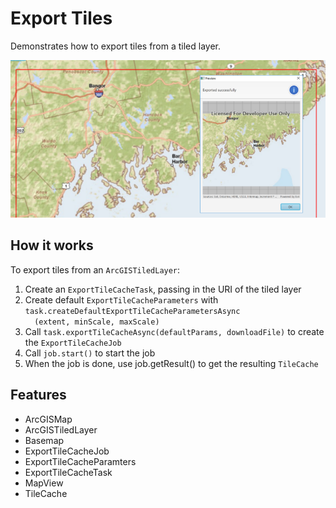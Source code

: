 <h1>Export Tiles</h1>

<p>Demonstrates how to export tiles from a tiled layer.</p>

<p><img src="ExportTiles.png"/></p>

<h2>How it works</h2>

<p>To export tiles from an <code>ArcGISTiledLayer</code>:</p>
<ol>
  <li>Create an <code>ExportTileCacheTask</code>, passing in the URI of the tiled layer</li>
  <li>Create default <code>ExportTileCacheParameters</code> with <code>task.createDefaultExportTileCacheParametersAsync
  (extent, minScale, maxScale)</code></li>
  <li>Call <code>task.exportTileCacheAsync(defaultParams, downloadFile)</code> to create the 
  <code>ExportTileCacheJob</code></li>
  <li>Call <code>job.start()</code> to start the job</li>
  <li>When the job is done, use </code>job.getResult()</code> to get the resulting <code>TileCache</code></li>
</ol>

<h2>Features</h2>

<ul>
  <li>ArcGISMap</li>
  <li>ArcGISTiledLayer</li>
  <li>Basemap</li>
  <li>ExportTileCacheJob</li>
  <li>ExportTileCacheParamters</li>
  <li>ExportTileCacheTask</li>
  <li>MapView</li>
  <li>TileCache</li>
</ul>
